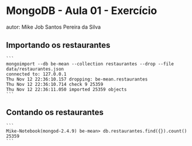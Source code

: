 # MongoDB - Aula 01 - Exercício
autor: Mike Job Santos Pereira da Silva

## Importando os restaurantes

    ```
    mongoimport --db be-mean --collection restaurantes --drop --file data/restaurantes.json 
    connected to: 127.0.0.1
    Thu Nov 12 22:36:10.157 dropping: be-mean.restaurantes
    Thu Nov 12 22:36:10.714 check 9 25359
    Thu Nov 12 22:36:11.050 imported 25359 objects
    ```

## Contando os restaurantes

    ```
    Mike-Notebook(mongod-2.4.9) be-mean> db.restaurantes.find({}).count()
    25359
    ```

